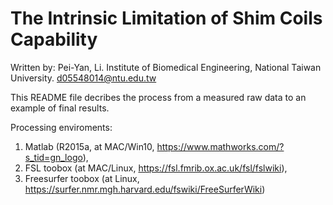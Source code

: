 # The Intrinsic Limitation of Shim Coils Capability

Written by:
Pei-Yan, Li.
Institute of Biomedical Engineering, 
National Taiwan University.
d05548014@ntu.edu.tw

This README file decribes the process from a measured raw data to an example of final results.

Processing enviroments: 
1. Matlab (R2015a, at MAC/Win10, https://www.mathworks.com/?s_tid=gn_logo), 
2. FSL toobox (at MAC/Linux, https://fsl.fmrib.ox.ac.uk/fsl/fslwiki), 
3. Freesurfer toobox (at Linux, https://surfer.nmr.mgh.harvard.edu/fswiki/FreeSurferWiki)


